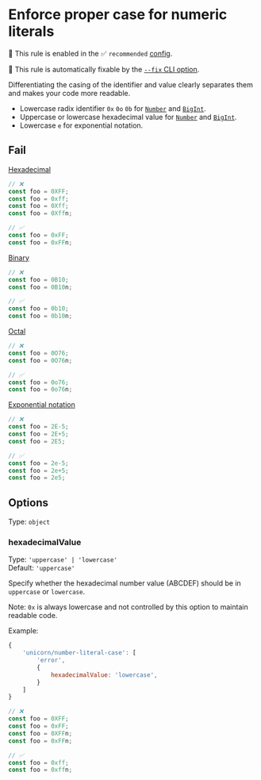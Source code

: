 # Enforce proper case for numeric literals

💼 This rule is enabled in the ✅ `recommended` [config](https://github.com/sindresorhus/eslint-plugin-unicorn#preset-configs-eslintconfigjs).

🔧 This rule is automatically fixable by the [`--fix` CLI option](https://eslint.org/docs/latest/user-guide/command-line-interface#--fix).

<!-- end auto-generated rule header -->
<!-- Do not manually modify this header. Run: `npm run fix:eslint-docs` -->

Differentiating the casing of the identifier and value clearly separates them and makes your code more readable.

- Lowercase radix identifier `0x` `0o` `0b` for [`Number`](https://developer.mozilla.org/en-US/docs/Web/JavaScript/Data_structures#Number_type) and [`BigInt`](https://developer.mozilla.org/en-US/docs/Web/JavaScript/Data_structures#BigInt_type).
- Uppercase or lowercase hexadecimal value for [`Number`](https://developer.mozilla.org/en-US/docs/Web/JavaScript/Data_structures#Number_type) and [`BigInt`](https://developer.mozilla.org/en-US/docs/Web/JavaScript/Data_structures#BigInt_type).
- Lowercase `e` for exponential notation.

## Fail

[Hexadecimal](https://developer.mozilla.org/en-US/docs/Web/JavaScript/Reference/Lexical_grammar#Hexadecimal)

```js
// ❌
const foo = 0XFF;
const foo = 0xff;
const foo = 0Xff;
const foo = 0Xffn;

// ✅
const foo = 0xFF;
const foo = 0xFFn;
```

[Binary](https://developer.mozilla.org/en-US/docs/Web/JavaScript/Reference/Lexical_grammar#Binary)

```js
// ❌
const foo = 0B10;
const foo = 0B10n;

// ✅
const foo = 0b10;
const foo = 0b10n;
```

[Octal](https://developer.mozilla.org/en-US/docs/Web/JavaScript/Reference/Lexical_grammar#Octal)

```js
// ❌
const foo = 0O76;
const foo = 0O76n;

// ✅
const foo = 0o76;
const foo = 0o76n;
```

[Exponential notation](https://developer.mozilla.org/en-US/docs/Web/JavaScript/Reference/Lexical_grammar#Exponential)

```js
// ❌
const foo = 2E-5;
const foo = 2E+5;
const foo = 2E5;

// ✅
const foo = 2e-5;
const foo = 2e+5;
const foo = 2e5;
```

## Options

Type: `object`

### hexadecimalValue

Type: `'uppercase' | 'lowercase'`\
Default: `'uppercase'`

Specify whether the hexadecimal number value (ABCDEF) should be in `uppercase` or `lowercase`.

Note: `0x` is always lowercase and not controlled by this option to maintain readable code.

Example:

```js
{
	'unicorn/number-literal-case': [
		'error',
		{
			hexadecimalValue: 'lowercase',
		}
	]
}
```

```js
// ❌
const foo = 0XFF;
const foo = 0xFF;
const foo = 0XFFn;
const foo = 0xFFn;

// ✅
const foo = 0xff;
const foo = 0xffn;
```
